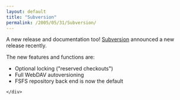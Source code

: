 ```yaml
---
layout: default
title: "Subversion"
permalink: /2005/05/31/Subversion/
---
```


<div class="blogbody">
	<p>A new release and documentation too!  <a href="http://subversion.tigris.org/svn_1.2_releasenotes.html" target="_blank">Subversion</a> announced a new release recently.  </p>

<p>The new features and functions are:</p><ul><li>Optional locking (&quot;reserved checkouts&quot;)</li><li>Full WebDAV autoversioning</li><li>FSFS repository back end is now the default</li></ul>
	
	
	</div>